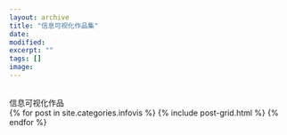 ```yaml
---
layout: archive
title: "信息可视化作品集"
date: 
modified:
excerpt: ""
tags: []
image: 
---
```

<div><a href="https://690244957.github.io/infovis/%E4%BF%A1%E6%81%AF%E5%8F%AF%E8%A7%86%E5%8C%96%E6%9C%9F%E6%9C%AB%E4%B8%93%E6%A1%88/"><img src"images/data_visualization.jpg" /></a></div>
<br/>信息可视化作品
<div class="tiles">
{% for post in site.categories.infovis %}
  {% include post-grid.html %}
{% endfor %}
</div><!-- /.tiles 把所有categories 有 infovis 的列出来-->

